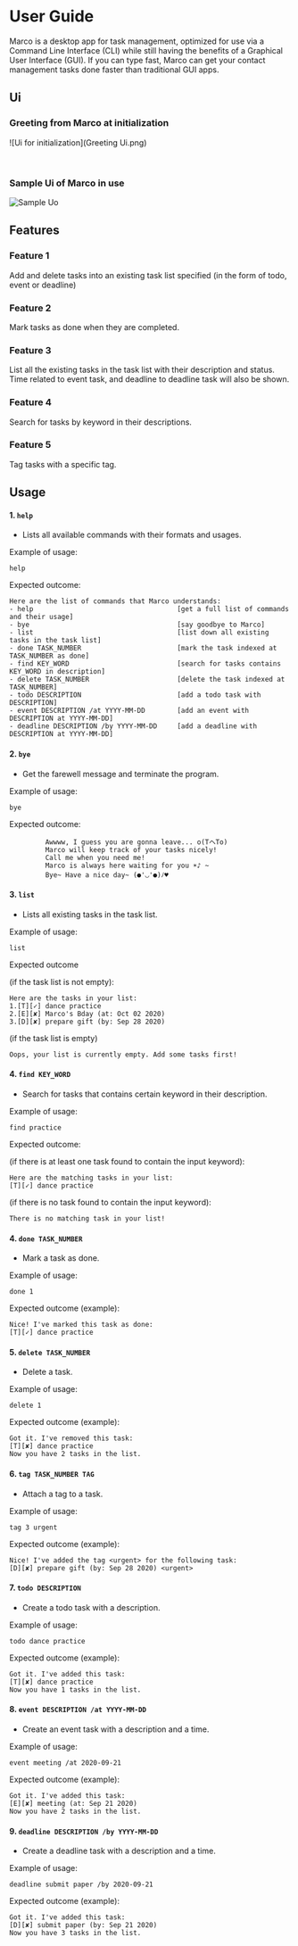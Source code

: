 # User Guide
Marco is a desktop app for task management, optimized for use via a Command Line Interface (CLI) while still having the benefits of a Graphical User Interface (GUI). If you can type fast, Marco can get your contact management tasks done faster than traditional GUI apps.

## Ui

### Greeting from Marco at initialization
![Ui for initialization](Greeting Ui.png)

<br>

### Sample Ui of Marco in use
![Sample Uo](Ui.png)

## Features 

### Feature 1 
Add and delete tasks into an existing task list specified (in the form of todo, event or deadline)

### Feature 2
Mark tasks as done when they are completed.

### Feature 3
List all the existing tasks in the task list with their description and status.
Time related to event task, and deadline to deadline task will also be shown.

### Feature 4
Search for tasks by keyword in their descriptions.

### Feature 5
Tag tasks with a specific tag.

## Usage


#### 1. `help` 
- Lists all available commands with their formats and usages.

Example of usage: 

`help`

Expected outcome:
```
Here are the list of commands that Marco understands:
- help                                    [get a full list of commands and their usage]
- bye                                     [say goodbye to Marco]
- list                                    [list down all existing tasks in the task list]
- done TASK_NUMBER                        [mark the task indexed at TASK_NUMBER as done]
- find KEY_WORD                           [search for tasks contains KEY_WORD in description]
- delete TASK_NUMBER                      [delete the task indexed at TASK_NUMBER]
- todo DESCRIPTION                        [add a todo task with DESCRIPTION]
- event DESCRIPTION /at YYYY-MM-DD        [add an event with DESCRIPTION at YYYY-MM-DD]
- deadline DESCRIPTION /by YYYY-MM-DD     [add a deadline with DESCRIPTION at YYYY-MM-DD]

```

#### 2. `bye` 
- Get the farewell message and terminate the program.

Example of usage: 

`bye`

Expected outcome:

             Awwww, I guess you are gonna leave... o(TヘTo)
             Marco will keep track of your tasks nicely! 
             Call me when you need me! 
             Marco is always here waiting for you ☀♪ ~ 
             Bye~ Have a nice day~ (●'◡'●)ﾉ♥ 

#### 3. `list` 
- Lists all existing tasks in the task list.

Example of usage: 

`list`

Expected outcome 

(if the task list is not empty):
```
Here are the tasks in your list:   
1.[T][✓] dance practice
2.[E][✘] Marco's Bday (at: Oct 02 2020)   
3.[D][✘] prepare gift (by: Sep 28 2020) 
```
(if the task list is empty)
```
Oops, your list is currently empty. Add some tasks first!
```
#### 4. `find KEY_WORD` 
- Search for tasks that contains certain keyword in their description.

Example of usage: 

`find practice`

Expected outcome:

(if there is at least one task found to contain the input keyword):
```
Here are the matching tasks in your list:  
[T][✓] dance practice
```
(if there is no task found to contain the input keyword):
```
There is no matching task in your list! 
```

#### 4. `done TASK_NUMBER` 
- Mark a task as done.

Example of usage: 

`done 1`

Expected outcome (example):
```
Nice! I've marked this task as done: 
[T][✓] dance practice
```

#### 5. `delete TASK_NUMBER` 
- Delete a task.

Example of usage: 

`delete 1`

Expected outcome (example):
```
Got it. I've removed this task:
[T][✘] dance practice
Now you have 2 tasks in the list.
```

#### 6. `tag TASK_NUMBER TAG` 
- Attach a tag to a task.

Example of usage: 

`tag 3 urgent`

Expected outcome (example):
```
Nice! I've added the tag <urgent> for the following task:
[D][✘] prepare gift (by: Sep 28 2020) <urgent>
```

#### 7. `todo DESCRIPTION` 
- Create a todo task with a description.

Example of usage: 

`todo dance practice`

Expected outcome (example):
```
Got it. I've added this task:
[T][✘] dance practice
Now you have 1 tasks in the list.
```

#### 8. `event DESCRIPTION /at YYYY-MM-DD` 
- Create an event task with a description and a time.

Example of usage: 

`event meeting /at 2020-09-21`

Expected outcome (example):
```
Got it. I've added this task:
[E][✘] meeting (at: Sep 21 2020)
Now you have 2 tasks in the list.
```

#### 9. `deadline DESCRIPTION /by YYYY-MM-DD` 
- Create a deadline task with a description and a time.

Example of usage: 

`deadline submit paper /by 2020-09-21`

Expected outcome (example):
```
Got it. I've added this task:
[D][✘] submit paper (by: Sep 21 2020)
Now you have 3 tasks in the list.
```


